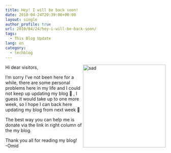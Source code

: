 ```yaml
---
title: Hey! I will be back soon!
date: 2010-04-24T20:39:00+00:00
layout: single
author_profile: true
url: 2010/04/24/hey-i-will-be-back-soon/
tags:
  - This Blog Update
lang: en
category: 
  - techblog
---
```

[<img title="sad" border="0" alt="sad" align="right" src="http://lh6.ggpht.com/_vaUVXcmC3OI/S9NPIDIWRXI/AAAAAAAACCA/rXrOnRaFAlM/sad_thumb%5B4%5D.jpg?imgmax=800" width="260" height="260" />](http://lh4.ggpht.com/_vaUVXcmC3OI/S9NPD75pP0I/AAAAAAAACB8/k4puES1sR60/s1600-h/sad%5B6%5D.jpg) Hi dear visitors,

I’m sorry I’ve not been here for a while, there are some personal problems here in my life and I could not keep up updating my blog **🙁** , I guess it would take up to one more week, so I hope I can back here updating my blog from next week **🙂**

The best way you can help me is donate via the link in right column of the my blog.

Thank you all for reading my blog!  
-Omid